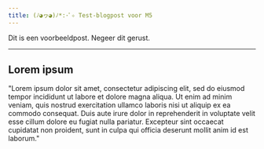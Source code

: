 ```yaml
---
title: (ﾉ◕ヮ◕)ﾉ*:･ﾟ✧ Test-blogpost voor M5 
---
```

Dit is een voorbeeldpost. Negeer dit gerust. 

___

## Lorem ipsum

"Lorem ipsum dolor sit amet, consectetur adipiscing elit, sed do eiusmod tempor incididunt ut labore et dolore magna aliqua. Ut enim ad minim veniam, quis nostrud exercitation ullamco laboris nisi ut aliquip ex ea commodo consequat. Duis aute irure dolor in reprehenderit in voluptate velit esse cillum dolore eu fugiat nulla pariatur. Excepteur sint occaecat cupidatat non proident, sunt in culpa qui officia deserunt mollit anim id est laborum."

